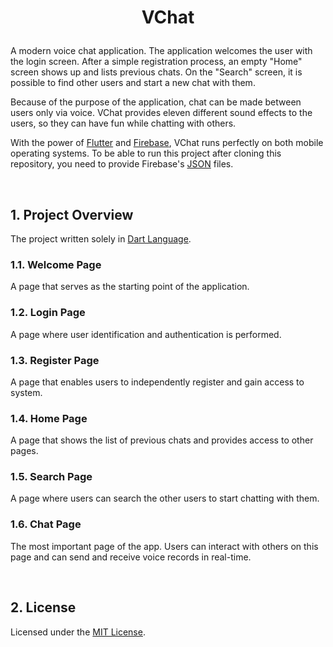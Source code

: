 # <p align="center">VChat</p>

A modern voice chat application. The application welcomes the user with the login screen. After a simple registration process, an empty "Home" screen shows up and lists previous chats. On the "Search" screen, it is possible to find other users and start a new chat with them.

Because of the purpose of the application, chat can be made between users only via voice. VChat provides eleven different sound effects to the users, so they can have fun while chatting with others.

With the power of [Flutter](https://flutter.dev/) and [Firebase](https://firebase.google.com/), VChat runs perfectly on both mobile operating systems. To be able to run this project after cloning this repository, you need to provide Firebase's [JSON](https://de.wikipedia.org/wiki/JavaScript_Object_Notation) files.

&nbsp;

## 1. Project Overview

The project written solely in [Dart Language](https://dart.dev/).

### 1.1. Welcome Page

A page that serves as the starting point of the application.

### 1.2. Login Page

A page where user identification and authentication is performed.

### 1.3. Register Page

A page that enables users to independently register and gain access to system.

### 1.4. Home Page

A page that shows the list of previous chats and provides access to other pages.

### 1.5. Search Page

A page where users can search the other users to start chatting with them.

### 1.6. Chat Page

The most important page of the app. Users can interact with others on this page and can send and receive voice records in real-time.

&nbsp;

## 2. License

Licensed under the [MIT License](https://github.com/BBarisKilic/VChat/blob/master/LICENSE).